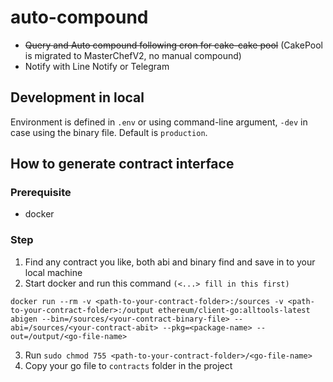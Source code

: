 # auto-compound

-   ~~Query and Auto compound following cron for cake-cake pool~~ (CakePool is migrated to MasterChefV2, no manual compound)
-   Notify with Line Notify or Telegram

## Development in local

Environment is defined in `.env` or using command-line argument, `-dev` in case using the binary file. Default is `production`.

## How to generate contract interface

### Prerequisite

-   docker

### Step
1. Find any contract you like, both abi and binary find and save in to your local machine
2. Start docker and run this command `(<...> fill in this first)`
```
docker run --rm -v <path-to-your-contract-folder>:/sources -v <path-to-your-contract-folder>:/output ethereum/client-go:alltools-latest abigen --bin=/sources/<your-contract-binary-file> --abi=/sources/<your-contract-abit> --pkg=<package-name> --out=/output/<go-file-name>
```

3. Run `sudo chmod 755 <path-to-your-contract-folder>/<go-file-name>`
4. Copy your go file to `contracts` folder in the project
